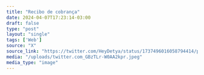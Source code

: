 ```yaml
---
title: "Recibo de cobrança"
date: 2024-04-07T17:23:14-03:00
draft: false
type: "post"
layout: "single"
tags: ['Web']
source: "X"
source_link: "https://twitter.com/HeyDetya/status/1737496016058794414/photo/1"
media: "/uploads/twitter.com_GBzTLr-W0AA2kpr.jpeg"
media_type: "image"
---
```


